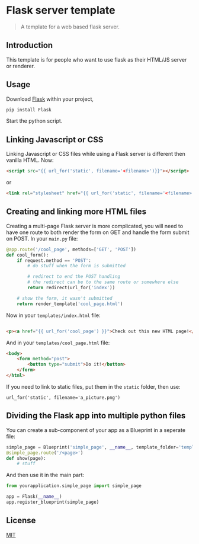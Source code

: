 # Flask server template
> A template for a web based flask server.

## Introduction
This template is for people who want to use flask as their HTML/JS server or renderer.

## Usage
Download [Flask](https://flask.palletsprojects.com/en/2.0.x/) within your project,
```sh
pip install Flask
```
Start the python script.

## Linking Javascript or CSS
Linking Javascript or CSS files while using a Flask server is different then vanilla HTML. Now:

```html
<script src="{{ url_for('static', filename='<filename>')}}"></script>
```

or

```html
<link rel="stylesheet" href="{{ url_for('static', filename='<filename>')}}"/>
```

## Creating and linking more HTML files
Creating a multi-page Flask server is more complicated, you will need to have one route to both render the form on GET and handle the form submit on POST.
In your `main.py` file:
```python
@app.route('/cool_page', methods=['GET', 'POST'])
def cool_form():
    if request.method == 'POST':
        # do stuff when the form is submitted

        # redirect to end the POST handling
        # the redirect can be to the same route or somewhere else
        return redirect(url_for('index'))

    # show the form, it wasn't submitted
    return render_template('cool_page.html')
```
Now in your `templates/index.html` file:

```html

<p><a href="{{ url_for('cool_page') }}">Check out this new HTML page!</a></p>

```
And in your `templates/cool_page.html` file:
```html
<body>
    <form method="post">
        <button type="submit">Do it!</button>
    </form>
</html>
```

If you need to link to static files, put them in the `static` folder, then use:

```
url_for('static', filename='a_picture.png')
```

## Dividing the Flask app into multiple python files
You can create a sub-component of your app as a Blueprint in a seperate file:
```python
simple_page = Blueprint('simple_page', __name__, template_folder='templates')
@simple_page.route('/<page>')
def show(page):
    # stuff
```
And then use it in the main part:
```python
from yourapplication.simple_page import simple_page

app = Flask(__name__)
app.register_blueprint(simple_page)
```

## License
[MIT](https://github.com/LCordial/flask-server/blob/main/LICENSE)
